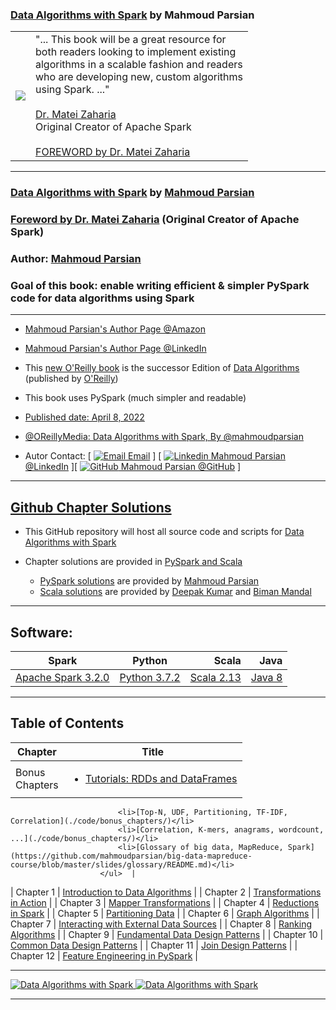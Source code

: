 ### [Data Algorithms with Spark](https://www.oreilly.com/library/view/data-algorithms-with/9781492082378/) by Mahmoud Parsian

<table>
<tr>
<td>
<a href="https://www.oreilly.com/library/view/data-algorithms-with/9781492082378/">
<img src="https://learning.oreilly.com/library/cover/9781492082378/250w/">
</a>
</td>
<td>
"... This  book  will be a  great resource for <br>
both readers looking  to  implement  existing <br>
algorithms in a scalable fashion and readers <br>
who are developing new, custom algorithms  <br>
using Spark. ..." <br>
<br>
<a href="https://cs.stanford.edu/people/matei/">Dr. Matei Zaharia</a><br>
Original Creator of Apache Spark <br>
<br>
<a href="https://github.com/mahmoudparsian/data-algorithms-with-spark/blob/master/docs/FOREWORD_by_Dr_Matei_Zaharia.md">FOREWORD by Dr. Matei Zaharia</a><br>
</td>
</tr>   
</table>


-------

### [Data Algorithms with Spark](https://www.oreilly.com/library/view/data-algorithms-with/9781492082378/) by [Mahmoud Parsian](https://www.linkedin.com/mahmoudparsian/)

### [Foreword by Dr. Matei Zaharia](./docs/FOREWORD_by_Dr_Matei_Zaharia.md) (Original Creator of Apache Spark)

### Author: [Mahmoud Parsian](https://www.linkedin.com/in/mahmoudparsian/) 

### Goal of this book: enable writing efficient & simpler PySpark code for data algorithms using Spark

--------

* [Mahmoud Parsian's Author Page @Amazon](https://www.amazon.com/author/mahmoudparsian/)

* [Mahmoud Parsian's Author Page @LinkedIn](https://www.linkedin.com/mahmoudparsian/)

* This [new O'Reilly book](https://www.oreilly.com/library/view/data-algorithms-with/9781492082378/) 
  is the successor Edition of [Data Algorithms](https://www.oreilly.com/library/view/data-algorithms/9781491906170/) 
  (published by [O'Reilly](https://www.oreilly.com/library/view/data-algorithms-with/9781492082378/))

* This book uses PySpark (much simpler and readable)
	
* [Published date: April 8, 2022](https://www.oreilly.com/library/view/data-algorithms-with/9781492082378/)

* [@OReillyMedia: Data Algorithms with Spark, By @mahmoudparsian](https://twitter.com/OReillyMedia/status/1511796122548903938/)

* Autor Contact: [ [![Email](https://support.microsoft.com/images/Mail-GrayScale.png) Email](mailto:mahmoud.parsian@yahoo.com) ]  [  [![Linkedin](https://i.stack.imgur.com/gVE0j.png) Mahmoud Parsian @LinkedIn](https://www.linkedin.com/mahmoudparsian/) ][  [![GitHub](https://i.stack.imgur.com/tskMh.png) Mahmoud Parsian @GitHub](https://github.com/mahmoudparsian/) ]


-------


## [Github Chapter Solutions](./code/)

* This GitHub repository will host all source code and scripts for 
  [Data Algorithms with Spark]((https://www.oreilly.com/library/view/data-algorithms-with/9781492082378/))

* Chapter solutions are provided in [PySpark and Scala](./code/)
	* [PySpark solutions](./code/) are provided by [Mahmoud Parsian](https://github.com/mahmoudparsian/)
	* [Scala solutions](./code/) are provided by [Deepak Kumar](https://github.com/deepakmca05/) and [Biman Mandal](https://github.com/bimanmandal/)
	
-----

## Software:


| Spark    |      Python      |  Scala | Java 
|----------|:----------------:|-------:|-----------:|
| [Apache Spark 3.2.0](http://spark.apache.org/downloads.html) |  [Python 3.7.2](https://www.python.org/downloads/) | [Scala 2.13](https://https://www.scala-lang.org/download/scala2.html) | [Java 8](https://www.oracle.com/java/technologies/downloads/#java8) |

-----

## Table of Contents

| Chapter        |      Title       |
|----------------|------------------|
| Bonus <br> Chapters | <ul><li>[Tutorials: RDDs and DataFrames](./code/bonus_chapters/)</li>
                            <li>[Top-N, UDF, Partitioning, TF-IDF, Correlation](./code/bonus_chapters/)</li>
                            <li>[Correlation, K-mers, anagrams, wordcount, ...](./code/bonus_chapters/)</li>
                            <li>[Glossary of big data, MapReduce, Spark](https://github.com/mahmoudparsian/big-data-mapreduce-course/blob/master/slides/glossary/README.md)</li>
                        </ul>  |
| Chapter 1      | [Introduction to Data Algorithms](./code/chap01/) |
| Chapter 2      | [Transformations in Action](./code/chap02/) |
| Chapter 3      | [Mapper Transformations](./code/chap03/) |
| Chapter 4      | [Reductions in Spark](./code/chap04/) |
| Chapter 5      | [Partitioning Data](./code/chap05/) |
| Chapter 6      | [Graph Algorithms](./code/chap06/) |
| Chapter 7      | [Interacting with External Data Sources](./code/chap07/) |
| Chapter 8      | [Ranking Algorithms](./code/chap08/) |
| Chapter 9      | [Fundamental Data Design Patterns](./code/chap09/) |
| Chapter 10     | [Common Data Design Patterns](./code/chap10/) |
| Chapter 11     | [Join Design Patterns](./code/chap11/) |
| Chapter 12     | [Feature Engineering in PySpark](./code/chap12/) |


-----


<a href="https://www.oreilly.com/library/view/data-algorithms-with/9781492082378/">
    <img
        alt="Data Algorithms with Spark"
        src="images/Data-Algorithms-with-Spark_mech2.png"
>

<a href="https://www.oreilly.com/library/view/data-algorithms-with/9781492082378/">
    <img
        alt="Data Algorithms with Spark"
        src="images/Data_Algorithms_with_Spark_COVER_9781492082385.png"
>

------

[//]: # (metadata:)
[//]: # (Data Algorithms with Spark, Spark, PySpark, Python)
[//]: # (MapReduce, Distributed Algorithms, mappers, reducers, partitioners)
[//]: # (Transformations, Actions, RDDs, DataFrames, SQL)
[//]: # (Data Design Patterns, monoids)
